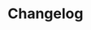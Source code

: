 # Changelog

<!-- ## [1.0.0][] - 2023-05-12 -->

<!-- - Stable version -->

<!-- [1.2.0]: https://github.com/LeadFisherSolutions/workspace-example/compare/v1.1.0...v1.2.0 -->
<!-- [1.1.0]: https://github.com/LeadFisherSolutions/workspace-example/compare/release...v1.1.0 -->
<!-- [1.0.0]: https://github.com/LeadFisherSolutions/workspace-example/releases/tag/release -->
